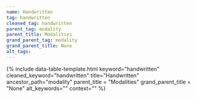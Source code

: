 ```yaml
---
name: Handwritten
tag: handwritten
cleaned_tag: handwritten
parent_tag: modality
parent_title: Modalities
grand_parent_tag: modality
grand_parent_title: None
alt_tags: 
---
```


{% include data-table-template.html 
  keyword="handwritten" 
  cleaned_keyword="handwritten" 
  title="Handwritten"
  ancestor_path="modality" 
  parent_title = "Modalities"
  grand_parent_title = "None"
  alt_keywords=""
  context=""
%}

